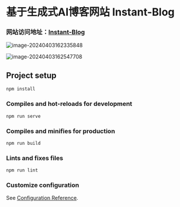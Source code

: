 # 基于生成式AI博客网站 Instant-Blog

### 网站访问地址：[Instant-Blog](http://www.instant-blog.top/)

![image-20240403162335848](https://source-warehouse.oss-cn-guangzhou.aliyuncs.com/img/image-20240403162335848.png)

![image-20240403162547708](https://source-warehouse.oss-cn-guangzhou.aliyuncs.com/img/image-20240403162547708.png)


## Project setup
```
npm install
```

### Compiles and hot-reloads for development
```
npm run serve
```

### Compiles and minifies for production
```
npm run build
```

### Lints and fixes files
```
npm run lint
```

### Customize configuration
See [Configuration Reference](https://cli.vuejs.org/config/).

